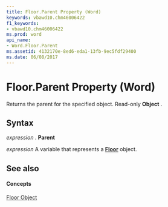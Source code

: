```yaml
---
title: Floor.Parent Property (Word)
keywords: vbawd10.chm46006422
f1_keywords:
- vbawd10.chm46006422
ms.prod: word
api_name:
- Word.Floor.Parent
ms.assetid: 4132170e-8ed6-eda1-13fb-9ec5fdf29400
ms.date: 06/08/2017
---
```



# Floor.Parent Property (Word)

Returns the parent for the specified object. Read-only  **Object** .


## Syntax

 _expression_ . **Parent**

 _expression_ A variable that represents a **[Floor](Word.Floor.md)** object.


## See also


#### Concepts


[Floor Object](Word.Floor.md)

